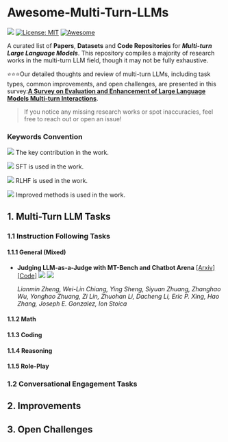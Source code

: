 # Awesome-Multi-Turn-LLMs

![](https://img.shields.io/badge/PaperNumber-78-brightgreen)
[![License: MIT](https://img.shields.io/badge/License-MIT-green.svg)](https://opensource.org/licenses/MIT)
[![Awesome](https://awesome.re/badge.svg)](https://awesome.re)

A curated list of **Papers**, **Datasets** and **Code Repositories** for ***Multi-turn Large Language Models***. This repository compiles a majority of research works in the multi-turn LLM field, though it may not be fully exhaustive.

⭐⭐⭐Our detailed thoughts and review of multi-turn LLMs, including task types, common improvements, and open challenges, are presented in this survey:[**A Survey on Evaluation and Enhancement of Large Language Models Multi-turn Interactions**](https://arxiv.xxx).
> If you notice any missing research works or spot inaccuracies, feel free to reach out or open an issue!

### Keywords Convention

![](https://img.shields.io/badge/Dataset-blue) The key contribution  in the work.

![](https://img.shields.io/badge/SFT-green) SFT is used in the work.

![](https://img.shields.io/badge/RLHF-brown) RLHF is used in the work.

![](https://img.shields.io/badge/Improved-yellow) Improved methods is used in the work.

## 1. Multi-Turn LLM Tasks

### 1.1 Instruction Following Tasks

#### 1.1.1 General (Mixed)

- **Judging LLM-as-a-Judge with MT-Bench and Chatbot Arena** [[Arxiv]](https://arxiv.org/abs/2306.05685) [[Code]](https://github.com/lm-sys/fastchat) ![](https://img.shields.io/badge/Dataset-blue)  ![](https://img.shields.io/badge/SFT-green)

  *Lianmin Zheng, Wei-Lin Chiang, Ying Sheng, Siyuan Zhuang, Zhanghao Wu, Yonghao Zhuang, Zi Lin, Zhuohan Li, Dacheng Li, Eric P. Xing, Hao Zhang, Joseph E. Gonzalez, Ion Stoica*


#### 1.1.2 Math


#### 1.1.3 Coding

#### 1.1.4 Reasoning

#### 1.1.5 Role-Play


### 1.2 Conversational Engagement Tasks


## 2. Improvements

## 3. Open Challenges

